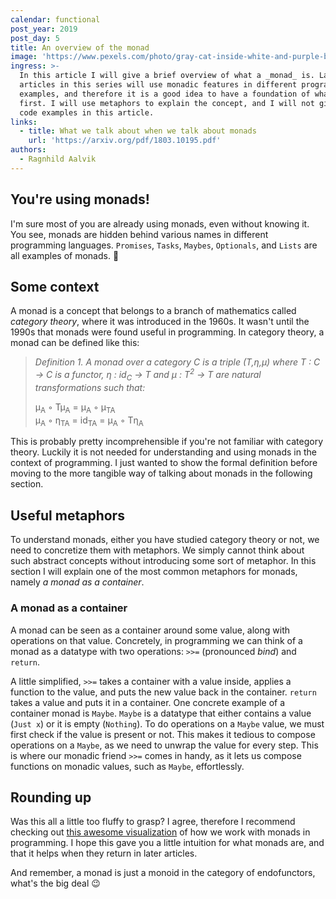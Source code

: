 ```yaml
---
calendar: functional
post_year: 2019
post_day: 5
title: An overview of the monad
image: 'https://www.pexels.com/photo/gray-cat-inside-white-and-purple-box-2870497/'
ingress: >-
  In this article I will give a brief overview of what a _monad_ is. Later
  articles in this series will use monadic features in different programming
  examples, and therefore it is a good idea to have a foundation of what it is
  first. I will use metaphors to explain the concept, and I will not give any
  code examples in this article.
links:
  - title: What we talk about when we talk about monads
    url: 'https://arxiv.org/pdf/1803.10195.pdf'
authors:
  - Ragnhild Aalvik
---
```

## You're using monads!

I'm sure most of you are already using monads, even without knowing it. You see, monads are hidden behind various names in different programming languages. `Promises`, `Tasks`, `Maybes`, `Optionals`, and `Lists` are all examples of monads. :exploding_head:

## Some context

A monad is a concept that belongs to a branch of mathematics called _category theory_, where it was introduced in the 1960s. It wasn't until the 1990s that monads were found useful in programming. In category theory, a monad can be defined like this:

> _Definition 1. A monad over a category C is a triple (T,η,µ) where T : C → C is a functor, η : id<sub>C</sub> → T and µ : T<sup>2</sup> → T are natural transformations such that:_
>
> µ<sub>A</sub> ◦ Tµ<sub>A</sub> = µ<sub>A</sub> ◦ µ<sub>TA</sub>\
> µ<sub>A</sub> ◦ η<sub>TA</sub> = id<sub>TA</sub> = µ<sub>A</sub> ◦ Tη<sub>A</sub>

This is probably pretty incomprehensible if you're not familiar with category theory. Luckily it is not needed for understanding and using monads in the context of programming. I just wanted to show the formal definition before moving to the more tangible way of talking about monads in the following section.

## Useful metaphors

To understand monads, either you have studied category theory or not, we need to concretize them with metaphors. We simply cannot think about such abstract concepts without introducing some sort of metaphor. In this section I will explain one of the most common metaphors for monads, namely _a monad as a container_.

### A monad as a container

A monad can be seen as a container around some value, along with operations on that value. Concretely, in programming we can think of a monad as a datatype with two operations: `>>=` (pronounced _bind_) and `return`.

A little simplified, `>>=` takes a container with a value inside, applies a function to the value, and puts the new value back in the container. `return` takes a value and puts it in a container. One concrete example of a container monad is `Maybe`. `Maybe` is a datatype that either contains a value (`Just x`) or it is empty (`Nothing`). To do operations on a `Maybe` value, we must first check if the value is present or not. This makes it tedious to compose operations on a `Maybe`, as we need to unwrap the value for every step. This is where our monadic friend `>>=` comes in handy, as it lets us compose functions on monadic values, such as `Maybe`, effortlessly.

## Rounding up

Was this all a little too fluffy to grasp? I agree, therefore I recommend checking out [this awesome visualization](http://adit.io/posts/2013-04-17-functors,_applicatives,_and_monads_in_pictures.html "Monads in pictures") of how we work with monads in programming. I hope this gave you a little intuition for what monads are, and that it helps when they return in later articles.

And remember, a monad is just a monoid in the category of endofunctors, what's the big deal 😉
